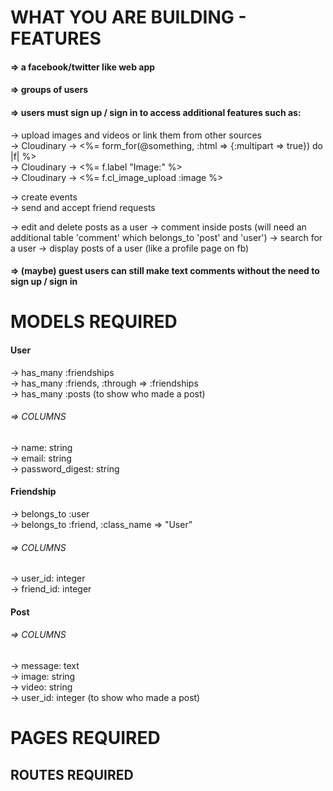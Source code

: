# WHAT YOU ARE BUILDING - FEATURES

#### => a facebook/twitter like web app

#### => groups of users

#### => users must sign up / sign in to access additional features such as:
-> upload images and videos or link them from other sources <br>
-> Cloudinary -> <%= form_for(@something, :html => {:multipart => true}) do |f| %> <br>
-> Cloudinary -> <%= f.label "Image:" %> <br>
-> Cloudinary -> <%= f.cl_image_upload :image %> <br>

-> create events <br>
-> send and accept friend requests

-> edit and delete posts as a user
-> comment inside posts (will need an additional table 'comment' which belongs_to 'post' and 'user')
-> search for a user
-> display posts of a user (like a profile page on fb)

#### => (maybe) guest users can still make text comments without the need to sign up / sign in


# MODELS REQUIRED
#### User
-> has_many :friendships <br>
-> has_many :friends, :through => :friendships <br>
-> has_many :posts (to show who made a post)

###### => COLUMNS
-> name: string <br>
-> email: string <br>
-> password_digest: string


#### Friendship
-> belongs_to :user <br>
-> belongs_to :friend, :class_name => "User"

###### => COLUMNS
-> user_id: integer <br>
-> friend_id: integer


#### Post
###### => COLUMNS
-> message: text <br>
-> image: string <br>
-> video: string <br>
-> user_id: integer (to show who made a post)



# PAGES REQUIRED





## ROUTES REQUIRED
